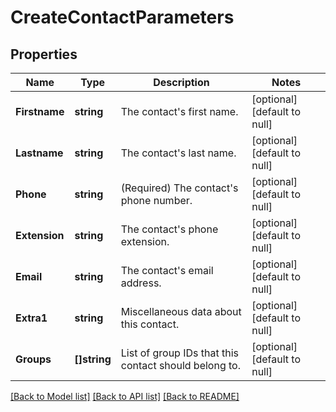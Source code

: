# CreateContactParameters

## Properties
Name | Type | Description | Notes
------------ | ------------- | ------------- | -------------
**Firstname** | **string** | The contact&#39;s first name. | [optional] [default to null]
**Lastname** | **string** | The contact&#39;s last name. | [optional] [default to null]
**Phone** | **string** | (Required)  The contact&#39;s phone number. | [optional] [default to null]
**Extension** | **string** | The contact&#39;s phone extension. | [optional] [default to null]
**Email** | **string** | The contact&#39;s email address. | [optional] [default to null]
**Extra1** | **string** | Miscellaneous data about this contact. | [optional] [default to null]
**Groups** | **[]string** | List of group IDs that this contact should belong to. | [optional] [default to null]

[[Back to Model list]](../README.md#documentation-for-models) [[Back to API list]](../README.md#documentation-for-api-endpoints) [[Back to README]](../README.md)


